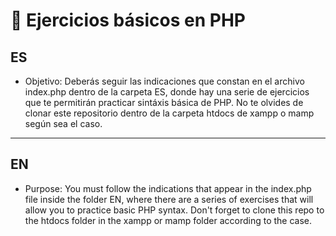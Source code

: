 # 🎠 Ejercicios básicos en PHP


## ES

- Objetivo: 
Deberás seguir las indicaciones que constan en el archivo index.php dentro de la carpeta ES, donde hay una serie de ejercicios que te permitirán practicar sintáxis básica de PHP. No te olvides de clonar este repositorio dentro de la carpeta htdocs de xampp o mamp según sea el caso.

---

## EN

- Purpose: 
You must follow the indications that appear in the index.php file inside the folder EN, where there are a series of exercises that will allow you to practice basic PHP syntax. Don't forget to clone this repo to the htdocs folder in the xampp or mamp folder according to the case.
